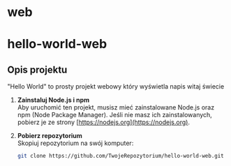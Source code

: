 # web

# hello-world-web

## Opis projektu

"Hello World" to prosty projekt webowy który wyświetla napis witaj świecie  

1. **Zainstaluj Node.js i npm**  
   Aby uruchomić ten projekt, musisz mieć zainstalowane Node.js oraz npm (Node Package Manager). Jeśli nie masz ich zainstalowanych, pobierz je ze strony [https://nodejs.org](https://nodejs.org).

2. **Pobierz repozytorium**  
   Skopiuj repozytorium na swój komputer:

   ```bash
   git clone https://github.com/TwojeRepozytorium/hello-world-web.git
